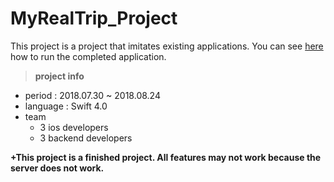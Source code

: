 # MyRealTrip_Project


This project is a project that imitates existing applications.
You can see [here](https://www.youtube.com/watch?v=MuZutD345hw&t=) how to run the completed application.

>__project info__
- period : 2018.07.30 ~ 2018.08.24
- language : Swift 4.0
- team
  - 3 ios developers
  - 3 backend developers

__+This project is a finished project. All features may not work because the server does not work.__
